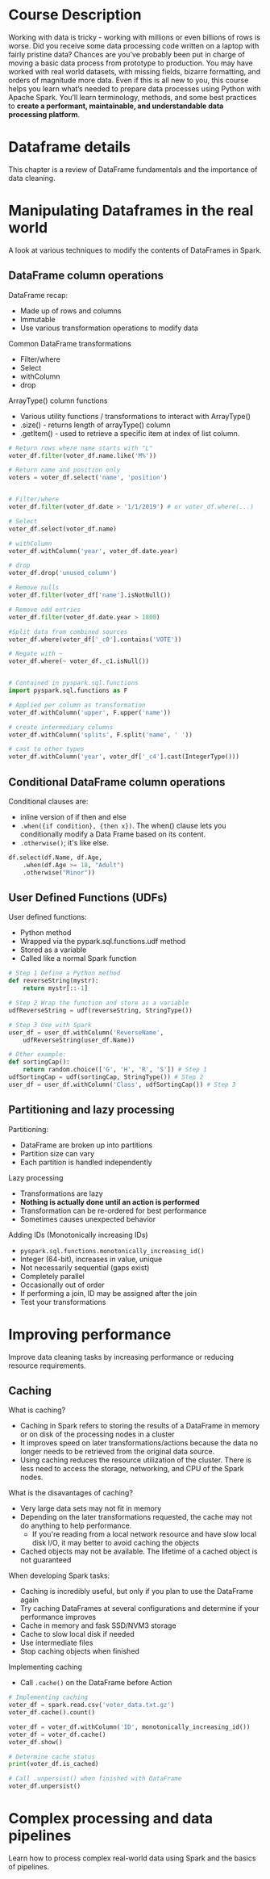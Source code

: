 # Course Description

Working with data is tricky - working with millions or even billions of rows is worse. Did you receive some data processing code written on a laptop with fairly pristine data? Chances are you’ve probably been put in charge of moving a basic data process from prototype to production. You may have worked with real world datasets, with missing fields, bizarre formatting, and orders of magnitude more data. Even if this is all new to you, this course helps you learn what’s needed to prepare data processes using Python with Apache Spark. You’ll learn terminology, methods, and some best practices to **create a performant, maintainable, and understandable data processing platform**.


# Dataframe details
This chapter is a review of DataFrame fundamentals and the importance of data cleaning. 



# Manipulating Dataframes in the real world
A look at various techniques to modify the contents of DataFrames in Spark.


## DataFrame column operations
DataFrame recap:
- Made up of rows and columns
- Immutable
- Use various transformation operations to modify data

Common DataFrame transformations
- Filter/where
- Select
- withColumn
- drop

ArrayType() column functions
- Various utility functions / transformations to interact with ArrayType()
- .size(<column>) - returns length of arrayType() column
- .getItem(<index>) - used to retrieve a specific item at index of list column.

```python
# Return rows where name starts with "L"
voter_df.filter(voter_df.name.like('M%'))

# Return name and position only
voters = voter_df.select('name', 'position')


# Filter/where
voter_df.filter(voter_df.date > '1/1/2019') # or voter_df.where(...)

# Select
voter_df.select(voter_df.name)

# withColumn
voter_df.withColumn('year', voter_df.date.year)

# drop
voter_df.drop('unused_column')

# Remove nulls
voter_df.filter(voter_df['name'].isNotNull())

# Remove odd entries
voter_df.filter(voter_df.date.year > 1800)

#Split data from combined sources
voter_df.where(voter_df['_c0'].contains('VOTE'))

# Negate with ~
voter_df.where(~ voter_df._c1.isNull())


# Contained in pyspark.sql.functions
import pyspark.sql.functions as F

# Applied per column as transformation
voter_df.withColumn('upper', F.upper('name'))

# create intermediary columns
voter_df.withColumn('splits', F.split('name', ' '))

# cast to other types
voter_df.withColumn('year', voter_df['_c4'].cast(IntegerType()))

```

## Conditional DataFrame column operations

Conditional clauses are:
- inline version of if then and else
- ```.when({if condition}, {then x})```. The when() clause lets you conditionally modify a Data Frame based on its content. 
- ```.otherwise()```; it's like else.

```python
df.select(df.Name, df.Age,
    .when(df.Age >= 18, "Adult")
    .otherwise("Minor"))
```

## User Defined Functions (UDFs)

User defined functions:
- Python method
- Wrapped via the pypark.sql.functions.udf method
- Stored as a variable
- Called like a normal Spark function

```python
# Step 1 Define a Python method
def reverseString(mystr):
    return mystr[::-1]

# Step 2 Wrap the function and store as a variable
udfReverseString = udf(reverseString, StringType())

# Step 3 Use with Spark
user_df = user_df.withColumn('ReverseName',
    udfReverseString(user_df.Name))

# Other example:
def sortingCap():
    return random.choice(['G', 'H', 'R', 'S']) # Step 1
udfSortingCap = udf(sortingCap, StringType()) # Step 2
user_df = user_df.withColumn('Class', udfSortingCap()) # Step 3
```

## Partitioning and lazy processing

Partitioning:
- DataFrame are broken up into partitions
- Partition size can vary
- Each partition is handled independently

Lazy processing
- Transformations are lazy
- **Nothing is actually done until an action is performed**
- Transformation can be re-ordered for best performance
- Sometimes causes unexpected behavior 

Adding IDs (Monotonically increasing IDs)
- ```pyspark.sql.functions.monotonically_increasing_id()```
- Integer (64-bit), increases in value, unique
- Not necessarily sequential (gaps exist)
- Completely parallel
- Occasionally out of order
- If performing a join, ID may be assigned after the join
- Test your transformations


# Improving performance
Improve data cleaning tasks by increasing performance or reducing resource requirements. 

## Caching


What is caching? 
- Caching in Spark refers to storing the results of a DataFrame in memory or on disk of the processing nodes in a cluster
- It improves speed on later transformations/actions because the data no longer needs to be retrieved from the original data source.
- Using caching reduces the resource utilization of the cluster. There is less need to access the storage, networking, and CPU of the Spark nodes.

What is the disavantages of caching?
- Very large data sets may not fit in memory
- Depending on the later transformations requested, the cache may not do anything to help performance.
    - If you're reading from a local network resource and have slow local disk I/O, it may better to avoid caching the objects
- Cached objects may not be available. The lifetime of a cached object is not guaranteed

When developing Spark tasks:
- Caching is incredibly useful, but only if you plan to use the DataFrame again
- Try caching DataFrames at several configurations and determine if your performance improves
- Cache in memory and fask SSD/NVM3 storage
- Cache to slow local disk if needed
- Use intermediate files
- Stop caching objects when finished

Implementing caching
- Call ```.cache()``` on the DataFrame before Action



```python
# Implementing caching
voter_df = spark.read.csv('voter_data.txt.gz')
voter_df.cache().count()

voter_df = voter_df.withColumn('ID', monotonically_increasing_id())
voter_df = voter_df.cache()
voter_df.show()

# Determine cache status
print(voter_df.is_cached)

# Call .unpersist() when finished with DataFrame
voter_df.unpersist()
```

# Complex processing and data pipelines 
Learn how to process complex real-world data using Spark and the basics of pipelines.